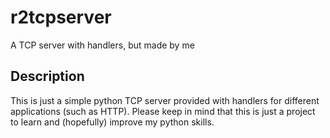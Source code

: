 # r2tcpserver
A TCP server with handlers, but made by me

## Description
This is just a simple python TCP server provided with handlers for different applications (such as HTTP).
Please keep in mind that this is just a project to learn and (hopefully) improve my python skills.
